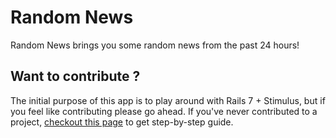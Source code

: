 # Random News
Random News brings you some random news from the past 24 hours!

## Want to contribute ?
The initial purpose of this app is to play around with Rails 7 + Stimulus, but if you feel like contributing please go ahead.
If you've never contributed to a project, [checkout this page](https://www.dataschool.io/how-to-contribute-on-github/) to get step-by-step guide.
